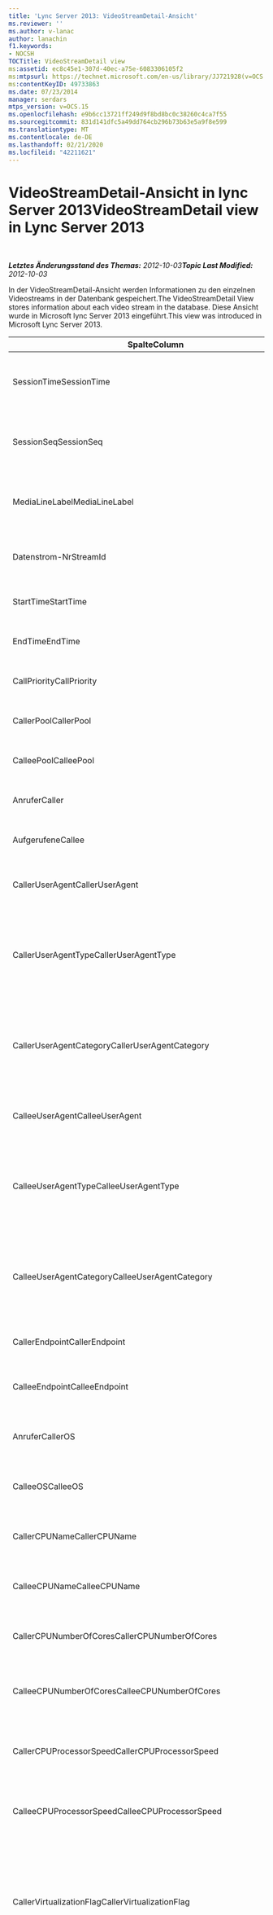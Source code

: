 ```yaml
---
title: 'Lync Server 2013: VideoStreamDetail-Ansicht'
ms.reviewer: ''
ms.author: v-lanac
author: lanachin
f1.keywords:
- NOCSH
TOCTitle: VideoStreamDetail view
ms:assetid: ec8c45e1-307d-40ec-a75e-6083306105f2
ms:mtpsurl: https://technet.microsoft.com/en-us/library/JJ721928(v=OCS.15)
ms:contentKeyID: 49733863
ms.date: 07/23/2014
manager: serdars
mtps_version: v=OCS.15
ms.openlocfilehash: e9b6cc13721ff249d9f8bd8bc0c38260c4ca7f55
ms.sourcegitcommit: 831d141dfc5a49dd764cb296b73b63e5a9f8e599
ms.translationtype: MT
ms.contentlocale: de-DE
ms.lasthandoff: 02/21/2020
ms.locfileid: "42211621"
---
```

<div data-xmlns="http://www.w3.org/1999/xhtml">

<div class="topic" data-xmlns="http://www.w3.org/1999/xhtml" data-msxsl="urn:schemas-microsoft-com:xslt" data-cs="https://msdn.microsoft.com/">

<div data-asp="https://msdn2.microsoft.com/asp">

# <a name="videostreamdetail-view-in-lync-server-2013"></a><span data-ttu-id="06375-102">VideoStreamDetail-Ansicht in lync Server 2013</span><span class="sxs-lookup"><span data-stu-id="06375-102">VideoStreamDetail view in Lync Server 2013</span></span>

</div>

<div id="mainSection">

<div id="mainBody">

<span> </span>

<span data-ttu-id="06375-103">_**Letztes Änderungsstand des Themas:** 2012-10-03_</span><span class="sxs-lookup"><span data-stu-id="06375-103">_**Topic Last Modified:** 2012-10-03_</span></span>

<span data-ttu-id="06375-104">In der VideoStreamDetail-Ansicht werden Informationen zu den einzelnen Videostreams in der Datenbank gespeichert.</span><span class="sxs-lookup"><span data-stu-id="06375-104">The VideoStreamDetail View stores information about each video stream in the database.</span></span> <span data-ttu-id="06375-105">Diese Ansicht wurde in Microsoft lync Server 2013 eingeführt.</span><span class="sxs-lookup"><span data-stu-id="06375-105">This view was introduced in Microsoft Lync Server 2013.</span></span>


<table>
<colgroup>
<col style="width: 33%" />
<col style="width: 33%" />
<col style="width: 33%" />
</colgroup>
<thead>
<tr class="header">
<th><span data-ttu-id="06375-106">Spalte</span><span class="sxs-lookup"><span data-stu-id="06375-106">Column</span></span></th>
<th><span data-ttu-id="06375-107">Datentyp</span><span class="sxs-lookup"><span data-stu-id="06375-107">Data Type</span></span></th>
<th><span data-ttu-id="06375-108">Beschreibung</span><span class="sxs-lookup"><span data-stu-id="06375-108">Description</span></span></th>
</tr>
</thead>
<tbody>
<tr class="odd">
<td><p><span data-ttu-id="06375-109">SessionTime</span><span class="sxs-lookup"><span data-stu-id="06375-109">SessionTime</span></span></p></td>
<td><p><span data-ttu-id="06375-110">Datum/Uhrzeit</span><span class="sxs-lookup"><span data-stu-id="06375-110">datetime</span></span></p></td>
<td><p><span data-ttu-id="06375-111"><a href="lync-server-2013-medialine-table.md">In lync Server 2013 auf die Medientabelle</a>verwiesen.</span><span class="sxs-lookup"><span data-stu-id="06375-111">Referenced from the <a href="lync-server-2013-medialine-table.md">MediaLine table in Lync Server 2013</a>.</span></span></p></td>
</tr>
<tr class="even">
<td><p><span data-ttu-id="06375-112">SessionSeq</span><span class="sxs-lookup"><span data-stu-id="06375-112">SessionSeq</span></span></p></td>
<td><p><span data-ttu-id="06375-113">int</span><span class="sxs-lookup"><span data-stu-id="06375-113">int</span></span></p></td>
<td><p><span data-ttu-id="06375-114"><a href="lync-server-2013-medialine-table.md">In lync Server 2013 auf die Medientabelle</a>verwiesen.</span><span class="sxs-lookup"><span data-stu-id="06375-114">Referenced from the <a href="lync-server-2013-medialine-table.md">MediaLine table in Lync Server 2013</a>.</span></span></p></td>
</tr>
<tr class="odd">
<td><p><span data-ttu-id="06375-115">MediaLineLabel</span><span class="sxs-lookup"><span data-stu-id="06375-115">MediaLineLabel</span></span></p></td>
<td><p><span data-ttu-id="06375-116">tinyint</span><span class="sxs-lookup"><span data-stu-id="06375-116">tinyint</span></span></p></td>
<td><p><span data-ttu-id="06375-117"><a href="lync-server-2013-medialine-table.md">In lync Server 2013 auf die Medientabelle</a>verwiesen.</span><span class="sxs-lookup"><span data-stu-id="06375-117">Referenced from the <a href="lync-server-2013-medialine-table.md">MediaLine table in Lync Server 2013</a>.</span></span></p></td>
</tr>
<tr class="even">
<td><p><span data-ttu-id="06375-118">Datenstrom-Nr</span><span class="sxs-lookup"><span data-stu-id="06375-118">StreamId</span></span></p></td>
<td><p><span data-ttu-id="06375-119">int</span><span class="sxs-lookup"><span data-stu-id="06375-119">int</span></span></p></td>
<td><p><span data-ttu-id="06375-120">Eindeutige ID innerhalb einer Medienzeile.</span><span class="sxs-lookup"><span data-stu-id="06375-120">Unique ID within a media line.</span></span></p></td>
</tr>
<tr class="odd">
<td><p><span data-ttu-id="06375-121">StartTime</span><span class="sxs-lookup"><span data-stu-id="06375-121">StartTime</span></span></p></td>
<td><p><span data-ttu-id="06375-122">Datum/Uhrzeit</span><span class="sxs-lookup"><span data-stu-id="06375-122">datetime</span></span></p></td>
<td><p><span data-ttu-id="06375-123">Startzeitpunkt der Sitzung.</span><span class="sxs-lookup"><span data-stu-id="06375-123">Start time of the session.</span></span></p></td>
</tr>
<tr class="even">
<td><p><span data-ttu-id="06375-124">EndTime</span><span class="sxs-lookup"><span data-stu-id="06375-124">EndTime</span></span></p></td>
<td><p><span data-ttu-id="06375-125">Datum/Uhrzeit</span><span class="sxs-lookup"><span data-stu-id="06375-125">datetime</span></span></p></td>
<td><p><span data-ttu-id="06375-126">Endzeitpunkt der Sitzung.</span><span class="sxs-lookup"><span data-stu-id="06375-126">End time of the session.</span></span></p></td>
</tr>
<tr class="odd">
<td><p><span data-ttu-id="06375-127">CallPriority</span><span class="sxs-lookup"><span data-stu-id="06375-127">CallPriority</span></span></p></td>
<td><p><span data-ttu-id="06375-128">int</span><span class="sxs-lookup"><span data-stu-id="06375-128">int</span></span></p></td>
<td><p><span data-ttu-id="06375-129">Priorität des Anrufs.</span><span class="sxs-lookup"><span data-stu-id="06375-129">Priority of the call.</span></span></p></td>
</tr>
<tr class="even">
<td><p><span data-ttu-id="06375-130">CallerPool</span><span class="sxs-lookup"><span data-stu-id="06375-130">CallerPool</span></span></p></td>
<td><p><span data-ttu-id="06375-131">nvarchar (256)</span><span class="sxs-lookup"><span data-stu-id="06375-131">nvarchar(256)</span></span></p></td>
<td><p><span data-ttu-id="06375-132">FQDN des Anruferpools.</span><span class="sxs-lookup"><span data-stu-id="06375-132">Caller pool FQDN.</span></span></p></td>
</tr>
<tr class="odd">
<td><p><span data-ttu-id="06375-133">CalleePool</span><span class="sxs-lookup"><span data-stu-id="06375-133">CalleePool</span></span></p></td>
<td><p><span data-ttu-id="06375-134">nvarchar (256)</span><span class="sxs-lookup"><span data-stu-id="06375-134">nvarchar(256)</span></span></p></td>
<td><p><span data-ttu-id="06375-135">FQDN des Angerufenenpools.</span><span class="sxs-lookup"><span data-stu-id="06375-135">Callee pool FQDN.</span></span></p></td>
</tr>
<tr class="even">
<td><p><span data-ttu-id="06375-136">Anrufer</span><span class="sxs-lookup"><span data-stu-id="06375-136">Caller</span></span></p></td>
<td><p><span data-ttu-id="06375-137">nvarchar (450)</span><span class="sxs-lookup"><span data-stu-id="06375-137">nvarchar(450)</span></span></p></td>
<td><p><span data-ttu-id="06375-138">URI des Anrufers.</span><span class="sxs-lookup"><span data-stu-id="06375-138">Caller’s URI.</span></span></p></td>
</tr>
<tr class="odd">
<td><p><span data-ttu-id="06375-139">Aufgerufene</span><span class="sxs-lookup"><span data-stu-id="06375-139">Callee</span></span></p></td>
<td><p><span data-ttu-id="06375-140">nvarchar (450)</span><span class="sxs-lookup"><span data-stu-id="06375-140">nvarchar(450)</span></span></p></td>
<td><p><span data-ttu-id="06375-141">URI des Angerufenen.</span><span class="sxs-lookup"><span data-stu-id="06375-141">Callee’s URI.</span></span></p></td>
</tr>
<tr class="even">
<td><p><span data-ttu-id="06375-142">CallerUserAgent</span><span class="sxs-lookup"><span data-stu-id="06375-142">CallerUserAgent</span></span></p></td>
<td><p><span data-ttu-id="06375-143">nvarchar (256)</span><span class="sxs-lookup"><span data-stu-id="06375-143">nvarchar(256)</span></span></p></td>
<td><p><span data-ttu-id="06375-144">Zeichenfolge für den Benutzer-Agent des Anrufers.</span><span class="sxs-lookup"><span data-stu-id="06375-144">Caller’s user agent string.</span></span></p></td>
</tr>
<tr class="odd">
<td><p><span data-ttu-id="06375-145">CallerUserAgentType</span><span class="sxs-lookup"><span data-stu-id="06375-145">CallerUserAgentType</span></span></p></td>
<td><p><span data-ttu-id="06375-146">smallint</span><span class="sxs-lookup"><span data-stu-id="06375-146">smallint</span></span></p></td>
<td><p><span data-ttu-id="06375-147">Typ des Benutzer-Agent des Anrufers.</span><span class="sxs-lookup"><span data-stu-id="06375-147">Type of caller’s user agent.</span></span> <span data-ttu-id="06375-148">Ausführliche Informationen finden Sie <a href="lync-server-2013-useragent-table.md">in der UserAgent-Tabelle in lync Server 2013</a> .</span><span class="sxs-lookup"><span data-stu-id="06375-148">See the <a href="lync-server-2013-useragent-table.md">UserAgent table in Lync Server 2013</a> for details.</span></span></p></td>
</tr>
<tr class="even">
<td><p><span data-ttu-id="06375-149">CallerUserAgentCategory</span><span class="sxs-lookup"><span data-stu-id="06375-149">CallerUserAgentCategory</span></span></p></td>
<td><p><span data-ttu-id="06375-150">nvarchar (64)</span><span class="sxs-lookup"><span data-stu-id="06375-150">nvarchar(64)</span></span></p></td>
<td><p><span data-ttu-id="06375-151">Kategorie des Benutzer-Agent des Anrufers.</span><span class="sxs-lookup"><span data-stu-id="06375-151">Category of caller’s user agent.</span></span> <span data-ttu-id="06375-152">Weitere Informationen finden Sie <a href="lync-server-2013-useragentdef-table-qoe.md">in der UserAgentDef-Tabelle (QoE) in lync Server 2013</a> .</span><span class="sxs-lookup"><span data-stu-id="06375-152">See the <a href="lync-server-2013-useragentdef-table-qoe.md">UserAgentDef table (QoE) in Lync Server 2013</a> for details.</span></span></p></td>
</tr>
<tr class="odd">
<td><p><span data-ttu-id="06375-153">CalleeUserAgent</span><span class="sxs-lookup"><span data-stu-id="06375-153">CalleeUserAgent</span></span></p></td>
<td><p><span data-ttu-id="06375-154">nvarchar (256)</span><span class="sxs-lookup"><span data-stu-id="06375-154">nvarchar(256)</span></span></p></td>
<td><p><span data-ttu-id="06375-155">Zeichenfolge für den Benutzer-Agent des Angerufenen.</span><span class="sxs-lookup"><span data-stu-id="06375-155">Callee’s user agent string.</span></span></p></td>
</tr>
<tr class="even">
<td><p><span data-ttu-id="06375-156">CalleeUserAgentType</span><span class="sxs-lookup"><span data-stu-id="06375-156">CalleeUserAgentType</span></span></p></td>
<td><p><span data-ttu-id="06375-157">smallint</span><span class="sxs-lookup"><span data-stu-id="06375-157">smallint</span></span></p></td>
<td><p><span data-ttu-id="06375-158">Typ des Benutzer-Agent des Angerufenen.</span><span class="sxs-lookup"><span data-stu-id="06375-158">Type of callee’s user agent.</span></span> <span data-ttu-id="06375-159">Weitere Informationen finden Sie <a href="lync-server-2013-useragent-table.md">in der UserAgent-Tabelle in lync Server 2013</a> .</span><span class="sxs-lookup"><span data-stu-id="06375-159">See the <a href="lync-server-2013-useragent-table.md">UserAgent table in Lync Server 2013</a> for information.</span></span></p></td>
</tr>
<tr class="odd">
<td><p><span data-ttu-id="06375-160">CalleeUserAgentCategory</span><span class="sxs-lookup"><span data-stu-id="06375-160">CalleeUserAgentCategory</span></span></p></td>
<td><p><span data-ttu-id="06375-161">nvarchar (64)</span><span class="sxs-lookup"><span data-stu-id="06375-161">nvarchar(64)</span></span></p></td>
<td><p><span data-ttu-id="06375-162">Kategorie des Benutzer-Agent des Angerufenen.</span><span class="sxs-lookup"><span data-stu-id="06375-162">Category of callee’s user agent.</span></span> <span data-ttu-id="06375-163">Weitere Informationen finden Sie <a href="lync-server-2013-useragentdef-table-qoe.md">in der UserAgentDef-Tabelle (QoE) in lync Server 2013</a> .</span><span class="sxs-lookup"><span data-stu-id="06375-163">See the <a href="lync-server-2013-useragentdef-table-qoe.md">UserAgentDef table (QoE) in Lync Server 2013</a> for information.</span></span></p></td>
</tr>
<tr class="even">
<td><p><span data-ttu-id="06375-164">CallerEndpoint</span><span class="sxs-lookup"><span data-stu-id="06375-164">CallerEndpoint</span></span></p></td>
<td><p><span data-ttu-id="06375-165">nvarchar (256)</span><span class="sxs-lookup"><span data-stu-id="06375-165">nvarchar(256)</span></span></p></td>
<td><p><span data-ttu-id="06375-166">Name des Endpunkts des Anrufers.</span><span class="sxs-lookup"><span data-stu-id="06375-166">Caller’s endpoint name.</span></span></p></td>
</tr>
<tr class="odd">
<td><p><span data-ttu-id="06375-167">CalleeEndpoint</span><span class="sxs-lookup"><span data-stu-id="06375-167">CalleeEndpoint</span></span></p></td>
<td><p><span data-ttu-id="06375-168">nvarchar (256)</span><span class="sxs-lookup"><span data-stu-id="06375-168">nvarchar(256)</span></span></p></td>
<td><p><span data-ttu-id="06375-169">Name des Endpunkts des Angerufenen.</span><span class="sxs-lookup"><span data-stu-id="06375-169">Callee’s endpoint name.</span></span></p></td>
</tr>
<tr class="even">
<td><p><span data-ttu-id="06375-170">Anrufer</span><span class="sxs-lookup"><span data-stu-id="06375-170">CallerOS</span></span></p></td>
<td><p><span data-ttu-id="06375-171">nvarchar (128)</span><span class="sxs-lookup"><span data-stu-id="06375-171">nvarchar(128)</span></span></p></td>
<td><p><span data-ttu-id="06375-172">Betriebssystem des Endpunkts des Anrufers.</span><span class="sxs-lookup"><span data-stu-id="06375-172">Operating system (OS) of the caller’s endpoint.</span></span></p></td>
</tr>
<tr class="odd">
<td><p><span data-ttu-id="06375-173">CalleeOS</span><span class="sxs-lookup"><span data-stu-id="06375-173">CalleeOS</span></span></p></td>
<td><p><span data-ttu-id="06375-174">nvarchar (128)</span><span class="sxs-lookup"><span data-stu-id="06375-174">nvarchar(128)</span></span></p></td>
<td><p><span data-ttu-id="06375-175">Betriebssystem des Endpunkts des Angerufenen.</span><span class="sxs-lookup"><span data-stu-id="06375-175">Operating system (OS) of the callee’s endpoint.</span></span></p></td>
</tr>
<tr class="even">
<td><p><span data-ttu-id="06375-176">CallerCPUName</span><span class="sxs-lookup"><span data-stu-id="06375-176">CallerCPUName</span></span></p></td>
<td><p><span data-ttu-id="06375-177">nvarchar (128)</span><span class="sxs-lookup"><span data-stu-id="06375-177">nvarchar(128)</span></span></p></td>
<td><p><span data-ttu-id="06375-178">Name der CPU des Endpunkts des Anrufers.</span><span class="sxs-lookup"><span data-stu-id="06375-178">CPU name of the caller’s endpoint.</span></span></p></td>
</tr>
<tr class="odd">
<td><p><span data-ttu-id="06375-179">CalleeCPUName</span><span class="sxs-lookup"><span data-stu-id="06375-179">CalleeCPUName</span></span></p></td>
<td><p><span data-ttu-id="06375-180">nvarchar (128)</span><span class="sxs-lookup"><span data-stu-id="06375-180">nvarchar(128)</span></span></p></td>
<td><p><span data-ttu-id="06375-181">Name der CPU des Endpunkts des Angerufenen.</span><span class="sxs-lookup"><span data-stu-id="06375-181">CPU name of the callee’s endpoint.</span></span></p></td>
</tr>
<tr class="even">
<td><p><span data-ttu-id="06375-182">CallerCPUNumberOfCores</span><span class="sxs-lookup"><span data-stu-id="06375-182">CallerCPUNumberOfCores</span></span></p></td>
<td><p><span data-ttu-id="06375-183">smallint</span><span class="sxs-lookup"><span data-stu-id="06375-183">smallint</span></span></p></td>
<td><p><span data-ttu-id="06375-184">Anzahl der CPU-Kerne des Endpunkts des Anrufers.</span><span class="sxs-lookup"><span data-stu-id="06375-184">Number of CPU cores of the caller’s endpoint.</span></span></p></td>
</tr>
<tr class="odd">
<td><p><span data-ttu-id="06375-185">CalleeCPUNumberOfCores</span><span class="sxs-lookup"><span data-stu-id="06375-185">CalleeCPUNumberOfCores</span></span></p></td>
<td><p><span data-ttu-id="06375-186">smallint</span><span class="sxs-lookup"><span data-stu-id="06375-186">smallint</span></span></p></td>
<td><p><span data-ttu-id="06375-187">Anzahl der CPU-Kerne des Endpunkts des Angerufenen.</span><span class="sxs-lookup"><span data-stu-id="06375-187">Number of CPU cores of the callee’s endpoint.</span></span></p></td>
</tr>
<tr class="even">
<td><p><span data-ttu-id="06375-188">CallerCPUProcessorSpeed</span><span class="sxs-lookup"><span data-stu-id="06375-188">CallerCPUProcessorSpeed</span></span></p></td>
<td><p><span data-ttu-id="06375-189">int</span><span class="sxs-lookup"><span data-stu-id="06375-189">int</span></span></p></td>
<td><p><span data-ttu-id="06375-190">Prozessorgeschwindigkeit der CPU des Endpunkts des Anrufers.</span><span class="sxs-lookup"><span data-stu-id="06375-190">CPU processor speed of the caller’s endpoint.</span></span></p></td>
</tr>
<tr class="odd">
<td><p><span data-ttu-id="06375-191">CalleeCPUProcessorSpeed</span><span class="sxs-lookup"><span data-stu-id="06375-191">CalleeCPUProcessorSpeed</span></span></p></td>
<td><p><span data-ttu-id="06375-192">int</span><span class="sxs-lookup"><span data-stu-id="06375-192">int</span></span></p></td>
<td><p><span data-ttu-id="06375-193">Prozessorgeschwindigkeit der CPU des Endpunkts des Angerufenen.</span><span class="sxs-lookup"><span data-stu-id="06375-193">CPU processor speed of the callee’s endpoint.</span></span></p></td>
</tr>
<tr class="even">
<td><p><span data-ttu-id="06375-194">CallerVirtualizationFlag</span><span class="sxs-lookup"><span data-stu-id="06375-194">CallerVirtualizationFlag</span></span></p></td>
<td><p><span data-ttu-id="06375-195">tinyint</span><span class="sxs-lookup"><span data-stu-id="06375-195">tinyint</span></span></p></td>
<td><p><span data-ttu-id="06375-196">Gibt an, ob das System des Anrufers in einer virtualisierten Umgebung ausgeführt wird.</span><span class="sxs-lookup"><span data-stu-id="06375-196">Indicates whether the caller’s system is running in a virtualized environment.</span></span> <span data-ttu-id="06375-197">Weitere Informationen finden Sie <a href="lync-server-2013-endpoint-table.md">in der Endpoint-Tabelle in lync Server 2013</a> .</span><span class="sxs-lookup"><span data-stu-id="06375-197">See the <a href="lync-server-2013-endpoint-table.md">Endpoint table in Lync Server 2013</a> for more information.</span></span></p></td>
</tr>
<tr class="odd">
<td><p><span data-ttu-id="06375-198">CalleeVirtualizationFlag</span><span class="sxs-lookup"><span data-stu-id="06375-198">CalleeVirtualizationFlag</span></span></p></td>
<td><p><span data-ttu-id="06375-199">tinyint</span><span class="sxs-lookup"><span data-stu-id="06375-199">tinyint</span></span></p></td>
<td><p><span data-ttu-id="06375-200">Gibt an, ob das System des Angerufenen in einer virtualisierten Umgebung ausgeführt wird.</span><span class="sxs-lookup"><span data-stu-id="06375-200">Indicates whether the callee’s system is running in a virtualized environment.</span></span> <span data-ttu-id="06375-201">Weitere Informationen finden Sie <a href="lync-server-2013-endpoint-table.md">in der Endpoint-Tabelle in lync Server 2013</a> .</span><span class="sxs-lookup"><span data-stu-id="06375-201">See the <a href="lync-server-2013-endpoint-table.md">Endpoint table in Lync Server 2013</a> for more information.</span></span></p></td>
</tr>
<tr class="even">
<td><p><span data-ttu-id="06375-202">ConnectivityIce</span><span class="sxs-lookup"><span data-stu-id="06375-202">ConnectivityIce</span></span></p></td>
<td><p><span data-ttu-id="06375-203">tinyint</span><span class="sxs-lookup"><span data-stu-id="06375-203">tinyint</span></span></p></td>
<td><p><span data-ttu-id="06375-204">Informationen zum Medienpfad, z. B. direkt oder Relay.</span><span class="sxs-lookup"><span data-stu-id="06375-204">Information about media path, such as direct or relayed.</span></span> <span data-ttu-id="06375-205">Weitere Informationen finden Sie <a href="lync-server-2013-medialine-table.md">in der Medientabelle in lync Server 2013</a> .</span><span class="sxs-lookup"><span data-stu-id="06375-205">See the <a href="lync-server-2013-medialine-table.md">MediaLine table in Lync Server 2013</a> for more information.</span></span></p></td>
</tr>
<tr class="odd">
<td><p><span data-ttu-id="06375-206">CallerIceWarningFlags</span><span class="sxs-lookup"><span data-stu-id="06375-206">CallerIceWarningFlags</span></span></p></td>
<td><p><span data-ttu-id="06375-207">int</span><span class="sxs-lookup"><span data-stu-id="06375-207">int</span></span></p></td>
<td><p><span data-ttu-id="06375-p109">Informationen zur interaktiven Verbindungsherstellung (Interactive Connectivity Establishment, ICE) für den Anrufer, in Bitflags beschrieben. Ausführliche Informationen finden Sie im Artikel "[MS-QoE]: Spezifikation für das Quality of Experience Monitoring Server-Protokoll".</span><span class="sxs-lookup"><span data-stu-id="06375-p109">Information about Interactive Connectivity Establishment (ICE) process described in bits flags for the caller. For details, refer to the Quality of Experience Monitoring Server Protocol Specification.</span></span></p></td>
</tr>
<tr class="even">
<td><p><span data-ttu-id="06375-210">CalleeIceWarningFlags</span><span class="sxs-lookup"><span data-stu-id="06375-210">CalleeIceWarningFlags</span></span></p></td>
<td><p><span data-ttu-id="06375-211">int</span><span class="sxs-lookup"><span data-stu-id="06375-211">int</span></span></p></td>
<td><p><span data-ttu-id="06375-p110">Informationen zur interaktiven Verbindungsherstellung (Interactive Connectivity Establishment, ICE) für den Angerufenen, in Bitflags beschrieben. Ausführliche Informationen finden Sie im Artikel "[MS-QoE]: Spezifikation für das Quality of Experience Monitoring Server-Protokoll".</span><span class="sxs-lookup"><span data-stu-id="06375-p110">Information about Interactive Connectivity Establishment (ICE) process described in bits flags for the callee. For details, refer to the Quality of Experience Monitoring Server Protocol Specification.</span></span></p></td>
</tr>
<tr class="odd">
<td><p><span data-ttu-id="06375-214">Transport</span><span class="sxs-lookup"><span data-stu-id="06375-214">Transport</span></span></p></td>
<td><p><span data-ttu-id="06375-215">int</span><span class="sxs-lookup"><span data-stu-id="06375-215">int</span></span></p></td>
<td><p><span data-ttu-id="06375-216">Transporttyp: 0 ist UDP, 1 ist TCP.</span><span class="sxs-lookup"><span data-stu-id="06375-216">Transport type: 0 is UDP, 1 is TCP.</span></span></p></td>
</tr>
<tr class="even">
<td><p><span data-ttu-id="06375-217">CallerIPAddr</span><span class="sxs-lookup"><span data-stu-id="06375-217">CallerIPAddr</span></span></p></td>
<td><p><span data-ttu-id="06375-218">var (50)</span><span class="sxs-lookup"><span data-stu-id="06375-218">var(50)</span></span></p></td>
<td><p><span data-ttu-id="06375-219">IP-Adresse des Anrufers.</span><span class="sxs-lookup"><span data-stu-id="06375-219">IP address of the caller.</span></span> <span data-ttu-id="06375-220">Dies kann eine IPv4- oder eine IPv6-Adresse sein.</span><span class="sxs-lookup"><span data-stu-id="06375-220">This may be either an IPv4 or an IPv6 address.</span></span></p></td>
</tr>
<tr class="odd">
<td><p><span data-ttu-id="06375-221">CallerPort</span><span class="sxs-lookup"><span data-stu-id="06375-221">CallerPort</span></span></p></td>
<td><p><span data-ttu-id="06375-222">int</span><span class="sxs-lookup"><span data-stu-id="06375-222">int</span></span></p></td>
<td><p><span data-ttu-id="06375-223">Vom Anrufer verwendeter Port.</span><span class="sxs-lookup"><span data-stu-id="06375-223">Port used by the caller.</span></span></p></td>
</tr>
<tr class="even">
<td><p><span data-ttu-id="06375-224">CallerInside</span><span class="sxs-lookup"><span data-stu-id="06375-224">CallerInside</span></span></p></td>
<td><p><span data-ttu-id="06375-225">Bit</span><span class="sxs-lookup"><span data-stu-id="06375-225">bit</span></span></p></td>
<td><p><span data-ttu-id="06375-p112">Gibt an, ob der Anrufer sich innerhalb des Organisationsnetzwerks befindet. 1 bedeutet, der Anrufer befindet sich im Unternehmensnetzwerk, 0 bedeutet, der Anrufer befindet sich außerhalb davon.</span><span class="sxs-lookup"><span data-stu-id="06375-p112">Indicates whether the caller is inside the organization network. 1 means caller is inside the enterprise network, 0 means the caller is outside the network.</span></span></p></td>
</tr>
<tr class="odd">
<td><p><span data-ttu-id="06375-228">CalleeIPAddr</span><span class="sxs-lookup"><span data-stu-id="06375-228">CalleeIPAddr</span></span></p></td>
<td><p><span data-ttu-id="06375-229">var (50)</span><span class="sxs-lookup"><span data-stu-id="06375-229">var(50)</span></span></p></td>
<td><p><span data-ttu-id="06375-230">IP-Adresse des Angerufenen.</span><span class="sxs-lookup"><span data-stu-id="06375-230">IP address of the callee.</span></span> <span data-ttu-id="06375-231">Dies kann eine IPv4- oder eine IPv6-Adresse sein.</span><span class="sxs-lookup"><span data-stu-id="06375-231">This may be either an IPv4 or an IPv6 address.</span></span></p></td>
</tr>
<tr class="even">
<td><p><span data-ttu-id="06375-232">CalleePort</span><span class="sxs-lookup"><span data-stu-id="06375-232">CalleePort</span></span></p></td>
<td><p><span data-ttu-id="06375-233">int</span><span class="sxs-lookup"><span data-stu-id="06375-233">int</span></span></p></td>
<td><p><span data-ttu-id="06375-234">Vom Angerufenen verwendeter Port.</span><span class="sxs-lookup"><span data-stu-id="06375-234">Port used by the callee.</span></span></p></td>
</tr>
<tr class="odd">
<td><p><span data-ttu-id="06375-235">CalleeInside</span><span class="sxs-lookup"><span data-stu-id="06375-235">CalleeInside</span></span></p></td>
<td><p><span data-ttu-id="06375-236">Bit</span><span class="sxs-lookup"><span data-stu-id="06375-236">bit</span></span></p></td>
<td><p><span data-ttu-id="06375-237">Gibt an, ob der Angerufene sich innerhalb des Organisationsnetzwerks befindet. 1 bedeutet, der Angerufene befindet sich im Unternehmensnetzwerk, 0 bedeutet, der Angerufene befindet sich außerhalb davon.</span><span class="sxs-lookup"><span data-stu-id="06375-237">Indicates whether the caller is inside the organization network.1 means callee is inside the enterprise network, 0 means the callee is outside the network.</span></span></p></td>
</tr>
<tr class="even">
<td><p><span data-ttu-id="06375-238">CallerUserSite</span><span class="sxs-lookup"><span data-stu-id="06375-238">CallerUserSite</span></span></p></td>
<td><p><span data-ttu-id="06375-239">nvarchar (128)</span><span class="sxs-lookup"><span data-stu-id="06375-239">nvarchar(128)</span></span></p></td>
<td><p><span data-ttu-id="06375-240">Name der Website des Anrufers.</span><span class="sxs-lookup"><span data-stu-id="06375-240">Name of the caller’s site.</span></span></p></td>
</tr>
<tr class="odd">
<td><p><span data-ttu-id="06375-241">CallerRegion</span><span class="sxs-lookup"><span data-stu-id="06375-241">CallerRegion</span></span></p></td>
<td><p><span data-ttu-id="06375-242">nvarchar (128)</span><span class="sxs-lookup"><span data-stu-id="06375-242">nvarchar(128)</span></span></p></td>
<td><p><span data-ttu-id="06375-243">Name des Landes/der Region der Website des Anrufers.</span><span class="sxs-lookup"><span data-stu-id="06375-243">Name of the country/region of the caller’s site.</span></span></p></td>
</tr>
<tr class="even">
<td><p><span data-ttu-id="06375-244">CalleeUserSite</span><span class="sxs-lookup"><span data-stu-id="06375-244">CalleeUserSite</span></span></p></td>
<td><p><span data-ttu-id="06375-245">nvarchar (128)</span><span class="sxs-lookup"><span data-stu-id="06375-245">nvarchar(128)</span></span></p></td>
<td><p><span data-ttu-id="06375-246">Name der Website des Angerufenen.</span><span class="sxs-lookup"><span data-stu-id="06375-246">Name of the callee’s site.</span></span></p></td>
</tr>
<tr class="odd">
<td><p><span data-ttu-id="06375-247">CalleeRegion</span><span class="sxs-lookup"><span data-stu-id="06375-247">CalleeRegion</span></span></p></td>
<td><p><span data-ttu-id="06375-248">nvarchar (128)</span><span class="sxs-lookup"><span data-stu-id="06375-248">nvarchar(128)</span></span></p></td>
<td><p><span data-ttu-id="06375-249">Name des Landes/der Region der Website des Angerufenen.</span><span class="sxs-lookup"><span data-stu-id="06375-249">Name of the country/region of the callee’s site.</span></span></p></td>
</tr>
<tr class="even">
<td><p><span data-ttu-id="06375-250">CallerRelayIPAddr</span><span class="sxs-lookup"><span data-stu-id="06375-250">CallerRelayIPAddr</span></span></p></td>
<td><p><span data-ttu-id="06375-251">var (50)</span><span class="sxs-lookup"><span data-stu-id="06375-251">var(50)</span></span></p></td>
<td><p><span data-ttu-id="06375-252">IP-Adresse des vom Anrufer verwendeten A/V-Edgedienstes.</span><span class="sxs-lookup"><span data-stu-id="06375-252">IP Address of the A/V Edge service used by the caller.</span></span> <span data-ttu-id="06375-253">Weitere Informationen finden Sie <a href="lync-server-2013-ipaddress-table.md">in der IPAddress-Tabelle in lync Server 2013</a> .</span><span class="sxs-lookup"><span data-stu-id="06375-253">See the <a href="lync-server-2013-ipaddress-table.md">IPAddress table in Lync Server 2013</a> for more information.</span></span></p></td>
</tr>
<tr class="odd">
<td><p><span data-ttu-id="06375-254">CallerRelayPort</span><span class="sxs-lookup"><span data-stu-id="06375-254">CallerRelayPort</span></span></p></td>
<td><p><span data-ttu-id="06375-255">int</span><span class="sxs-lookup"><span data-stu-id="06375-255">int</span></span></p></td>
<td><p><span data-ttu-id="06375-256">Port auf dem vom Anrufer verwendeten A/V-Edgedienst.</span><span class="sxs-lookup"><span data-stu-id="06375-256">Port on the A/V Edge service used by the caller.</span></span></p></td>
</tr>
<tr class="even">
<td><p><span data-ttu-id="06375-257">CalleeRelayIPAddr</span><span class="sxs-lookup"><span data-stu-id="06375-257">CalleeRelayIPAddr</span></span></p></td>
<td><p><span data-ttu-id="06375-258">var (50)</span><span class="sxs-lookup"><span data-stu-id="06375-258">var(50)</span></span></p></td>
<td><p><span data-ttu-id="06375-259">IP-Adressschlüssel des vom Anrufer verwendeten A/V-Edgedienstes.</span><span class="sxs-lookup"><span data-stu-id="06375-259">IP Address key of the A/V Edge service used by the callee.</span></span> <span data-ttu-id="06375-260">Weitere Informationen finden Sie <a href="lync-server-2013-ipaddress-table.md">in der IPAddress-Tabelle in lync Server 2013</a> .</span><span class="sxs-lookup"><span data-stu-id="06375-260">See the <a href="lync-server-2013-ipaddress-table.md">IPAddress table in Lync Server 2013</a> for more information.</span></span></p></td>
</tr>
<tr class="odd">
<td><p><span data-ttu-id="06375-261">CalleeRelayPort</span><span class="sxs-lookup"><span data-stu-id="06375-261">CalleeRelayPort</span></span></p></td>
<td><p><span data-ttu-id="06375-262">int</span><span class="sxs-lookup"><span data-stu-id="06375-262">int</span></span></p></td>
<td><p><span data-ttu-id="06375-263">Port auf dem vom Angerufenen verwendeten A/V-Edgedienst.</span><span class="sxs-lookup"><span data-stu-id="06375-263">Port on the A/V Edge service used by the callee.</span></span></p></td>
</tr>
<tr class="even">
<td><p><span data-ttu-id="06375-264">CallerCaptureDev</span><span class="sxs-lookup"><span data-stu-id="06375-264">CallerCaptureDev</span></span></p></td>
<td><p><span data-ttu-id="06375-265">varchar (256)</span><span class="sxs-lookup"><span data-stu-id="06375-265">varchar(256)</span></span></p></td>
<td><p><span data-ttu-id="06375-266">Name des Aufnahmegeräts des Anrufers.</span><span class="sxs-lookup"><span data-stu-id="06375-266">Caller’s capture device name.</span></span></p></td>
</tr>
<tr class="odd">
<td><p><span data-ttu-id="06375-267">CallerRenderDev</span><span class="sxs-lookup"><span data-stu-id="06375-267">CallerRenderDev</span></span></p></td>
<td><p><span data-ttu-id="06375-268">varchar (256)</span><span class="sxs-lookup"><span data-stu-id="06375-268">varchar(256)</span></span></p></td>
<td><p><span data-ttu-id="06375-269">Name des Darstellungsgeräts des Anrufers.</span><span class="sxs-lookup"><span data-stu-id="06375-269">Caller’s render device name.</span></span></p></td>
</tr>
<tr class="even">
<td><p><span data-ttu-id="06375-270">CallerCaptureDevDriver</span><span class="sxs-lookup"><span data-stu-id="06375-270">CallerCaptureDevDriver</span></span></p></td>
<td><p><span data-ttu-id="06375-271">varchar (256)</span><span class="sxs-lookup"><span data-stu-id="06375-271">varchar(256)</span></span></p></td>
<td><p><span data-ttu-id="06375-272">Name des Gerätetreibers des Aufnahmegeräts des Anrufers.</span><span class="sxs-lookup"><span data-stu-id="06375-272">Caller’s capture device driver name.</span></span></p></td>
</tr>
<tr class="odd">
<td><p><span data-ttu-id="06375-273">CallerRenderDevDriver</span><span class="sxs-lookup"><span data-stu-id="06375-273">CallerRenderDevDriver</span></span></p></td>
<td><p><span data-ttu-id="06375-274">varchar (256)</span><span class="sxs-lookup"><span data-stu-id="06375-274">varchar(256)</span></span></p></td>
<td><p><span data-ttu-id="06375-275">Name des Gerätetreibers des Darstellungsgeräts des Anrufers.</span><span class="sxs-lookup"><span data-stu-id="06375-275">Caller’s render device driver name.</span></span></p></td>
</tr>
<tr class="even">
<td><p><span data-ttu-id="06375-276">CalleeCaptureDev</span><span class="sxs-lookup"><span data-stu-id="06375-276">CalleeCaptureDev</span></span></p></td>
<td><p><span data-ttu-id="06375-277">varchar (256)</span><span class="sxs-lookup"><span data-stu-id="06375-277">varchar(256)</span></span></p></td>
<td><p><span data-ttu-id="06375-278">Name des Aufnahmegeräts des Angerufenen.</span><span class="sxs-lookup"><span data-stu-id="06375-278">Callee’s capture device name.</span></span></p></td>
</tr>
<tr class="odd">
<td><p><span data-ttu-id="06375-279">CalleeRenderDev</span><span class="sxs-lookup"><span data-stu-id="06375-279">CalleeRenderDev</span></span></p></td>
<td><p><span data-ttu-id="06375-280">varchar (256)</span><span class="sxs-lookup"><span data-stu-id="06375-280">varchar(256)</span></span></p></td>
<td><p><span data-ttu-id="06375-281">Name des Darstellungsgeräts des Angerufenen.</span><span class="sxs-lookup"><span data-stu-id="06375-281">Callee’s render device name.</span></span></p></td>
</tr>
<tr class="even">
<td><p><span data-ttu-id="06375-282">CalleCaptureDevDriver</span><span class="sxs-lookup"><span data-stu-id="06375-282">CalleCaptureDevDriver</span></span></p></td>
<td><p><span data-ttu-id="06375-283">varchar (256)</span><span class="sxs-lookup"><span data-stu-id="06375-283">varchar(256)</span></span></p></td>
<td><p><span data-ttu-id="06375-284">Name des Gerätetreibers des Aufnahmegeräts des Angerufenen.</span><span class="sxs-lookup"><span data-stu-id="06375-284">Callee’s capture device driver name.</span></span></p></td>
</tr>
<tr class="odd">
<td><p><span data-ttu-id="06375-285">CalleeRenderDevDriver</span><span class="sxs-lookup"><span data-stu-id="06375-285">CalleeRenderDevDriver</span></span></p></td>
<td><p><span data-ttu-id="06375-286">varchar (256)</span><span class="sxs-lookup"><span data-stu-id="06375-286">varchar(256)</span></span></p></td>
<td><p><span data-ttu-id="06375-287">Name des Gerätetreibers des Darstellungsgeräts des Angerufenen.</span><span class="sxs-lookup"><span data-stu-id="06375-287">Callee’s render device driver name.</span></span></p></td>
</tr>
<tr class="even">
<td><p><span data-ttu-id="06375-288">CallerNetworkConnectionType</span><span class="sxs-lookup"><span data-stu-id="06375-288">CallerNetworkConnectionType</span></span></p></td>
<td><p><span data-ttu-id="06375-289">tinyint</span><span class="sxs-lookup"><span data-stu-id="06375-289">tinyint</span></span></p></td>
<td><p><span data-ttu-id="06375-290">Typ der Netzwerkverbindung des Anrufers: 0 ist verkabelt, 1 ist kabellos.</span><span class="sxs-lookup"><span data-stu-id="06375-290">Caller’s network connection type: 0 is wired, 1 is wireless.</span></span></p></td>
</tr>
<tr class="odd">
<td><p><span data-ttu-id="06375-291">CallerVPN</span><span class="sxs-lookup"><span data-stu-id="06375-291">CallerVPN</span></span></p></td>
<td><p><span data-ttu-id="06375-292">Bit</span><span class="sxs-lookup"><span data-stu-id="06375-292">bit</span></span></p></td>
<td><p><span data-ttu-id="06375-p116">Gibt an, ob der Anrufer über ein virtuelles privates Netzwerk (VPN) verbunden ist. 1 ist VPN, 0 ist Nicht-VPN.</span><span class="sxs-lookup"><span data-stu-id="06375-p116">Indicates whether or not the caller connected over a virtual private network. 1 is virtual private network (VPN), 0 is non-VPN.</span></span></p></td>
</tr>
<tr class="even">
<td><p><span data-ttu-id="06375-295">CallerLinkSpeed</span><span class="sxs-lookup"><span data-stu-id="06375-295">CallerLinkSpeed</span></span></p></td>
<td><p><span data-ttu-id="06375-296">Decimal (18,)</span><span class="sxs-lookup"><span data-stu-id="06375-296">decimal(18,)</span></span></p></td>
<td><p><span data-ttu-id="06375-297">Netzwerkübertragungsrate für den Endpunkt des Anrufers in Bit/s.</span><span class="sxs-lookup"><span data-stu-id="06375-297">Network link speed for the caller's endpoint in bps.</span></span></p></td>
</tr>
<tr class="odd">
<td><p><span data-ttu-id="06375-298">CalleeNetworkConnectionType</span><span class="sxs-lookup"><span data-stu-id="06375-298">CalleeNetworkConnectionType</span></span></p></td>
<td><p><span data-ttu-id="06375-299">tinyint</span><span class="sxs-lookup"><span data-stu-id="06375-299">tinyint</span></span></p></td>
<td><p><span data-ttu-id="06375-300">Typ der Netzwerkverbindung des Angerufenen: 0 ist verkabelt, 1 ist kabellos.</span><span class="sxs-lookup"><span data-stu-id="06375-300">Callee’s network connection type: 0 is wired, 1 is wireless.</span></span></p></td>
</tr>
<tr class="even">
<td><p><span data-ttu-id="06375-301">CalleeVPN</span><span class="sxs-lookup"><span data-stu-id="06375-301">CalleeVPN</span></span></p></td>
<td><p><span data-ttu-id="06375-302">Bit</span><span class="sxs-lookup"><span data-stu-id="06375-302">bit</span></span></p></td>
<td><p><span data-ttu-id="06375-p117">Gibt an, ob der Angerufene über ein virtuelles privates Netzwerk (VPN) verbunden ist. 1 ist VPN, 0 ist Nicht-VPN.</span><span class="sxs-lookup"><span data-stu-id="06375-p117">Indicates whether or not the callee connected over a virtual private network. 1 is virtual private network (VPN), 0 is non-VPN.</span></span></p></td>
</tr>
<tr class="odd">
<td><p><span data-ttu-id="06375-305">CalleeLinkSpeed</span><span class="sxs-lookup"><span data-stu-id="06375-305">CalleeLinkSpeed</span></span></p></td>
<td><p><span data-ttu-id="06375-306">Decimal (18, 0)</span><span class="sxs-lookup"><span data-stu-id="06375-306">decimal(18,0)</span></span></p></td>
<td><p><span data-ttu-id="06375-307">Netzwerkübertragungsrate für den Endpunkt des Angerufenen in Bit/s.</span><span class="sxs-lookup"><span data-stu-id="06375-307">Network link speed for the callee’s endpoint (in bps).</span></span></p></td>
</tr>
<tr class="even">
<td><p><span data-ttu-id="06375-308">ConversationalMOS</span><span class="sxs-lookup"><span data-stu-id="06375-308">ConversationalMOS</span></span></p></td>
<td><p><span data-ttu-id="06375-309">Decimal (3, 2)</span><span class="sxs-lookup"><span data-stu-id="06375-309">decimal(3,2)</span></span></p></td>
<td><p><span data-ttu-id="06375-310">Schmalband-Gesprächs-MOS der Audiositzungen (basierend auf beiden Audiostreams).</span><span class="sxs-lookup"><span data-stu-id="06375-310">Narrowband Conversational MOS of the audio sessions (based on both audio streams).</span></span></p></td>
</tr>
<tr class="odd">
<td><p><span data-ttu-id="06375-311">AppliedBandwidthLimit</span><span class="sxs-lookup"><span data-stu-id="06375-311">AppliedBandwidthLimit</span></span></p></td>
<td><p><span data-ttu-id="06375-312">int</span><span class="sxs-lookup"><span data-stu-id="06375-312">int</span></span></p></td>
<td><p><span data-ttu-id="06375-p118">Tatsächliche Bandbreite, die unter verschiedenen Richtlinieneinstellungen (TURN, API, SDP, Richtlinienserver usw.) auf den jeweiligen Stream auf der Seite des Absenders angewendet wird. Dies ist nicht zu verwechseln mit der effektiven Bandbreite, da diese u. U. basierend auf der Bandbreitenschätzung niedriger ist. Dabei handelt es sich um die maximale Bandbreite, die für den Absenderstream möglich ist, abgesehen von den Beschränkungen durch die Bandbreitenschätzung.</span><span class="sxs-lookup"><span data-stu-id="06375-p118">Actual bandwidth applied to the given send side stream given various policy settings (TURN, API, SDP, Policy Server, and so on). This is not to be confused with the effective bandwidth because there can be a lower effective bandwidth based on the bandwidth estimate. This is basically the maximum bandwidth the send stream can take barring limits imposed by the bandwidth estimate.</span></span></p></td>
</tr>
<tr class="even">
<td><p><span data-ttu-id="06375-316">JitterInterArrival</span><span class="sxs-lookup"><span data-stu-id="06375-316">JitterInterArrival</span></span></p></td>
<td><p><span data-ttu-id="06375-317">int</span><span class="sxs-lookup"><span data-stu-id="06375-317">int</span></span></p></td>
<td><p><span data-ttu-id="06375-318">Durchschnittlicher Netzwerkjitter aus RTCP-Statistik (Real Time Control Protocol).</span><span class="sxs-lookup"><span data-stu-id="06375-318">Average network jitter from Real Time Control Protocol (RTCP) statistics.</span></span></p></td>
</tr>
<tr class="odd">
<td><p><span data-ttu-id="06375-319">JitterInterArrivalMax</span><span class="sxs-lookup"><span data-stu-id="06375-319">JitterInterArrivalMax</span></span></p></td>
<td><p><span data-ttu-id="06375-320">int</span><span class="sxs-lookup"><span data-stu-id="06375-320">int</span></span></p></td>
<td><p><span data-ttu-id="06375-321">Maximaler Netzwerkjitter während des Anrufs.</span><span class="sxs-lookup"><span data-stu-id="06375-321">Maximum network jitter during the call.</span></span></p></td>
</tr>
<tr class="even">
<td><p><span data-ttu-id="06375-322">Roundtrip</span><span class="sxs-lookup"><span data-stu-id="06375-322">RoundTrip</span></span></p></td>
<td><p><span data-ttu-id="06375-323">int</span><span class="sxs-lookup"><span data-stu-id="06375-323">int</span></span></p></td>
<td><p><span data-ttu-id="06375-324">Roundtripzeit aus RTCP-Statistik.</span><span class="sxs-lookup"><span data-stu-id="06375-324">Round trip time from RTCP statistics.</span></span></p></td>
</tr>
<tr class="odd">
<td><p><span data-ttu-id="06375-325">RoundTripMax</span><span class="sxs-lookup"><span data-stu-id="06375-325">RoundTripMax</span></span></p></td>
<td><p><span data-ttu-id="06375-326">int</span><span class="sxs-lookup"><span data-stu-id="06375-326">int</span></span></p></td>
<td><p><span data-ttu-id="06375-327">Maximale Roundtripzeit für den Audiostream.</span><span class="sxs-lookup"><span data-stu-id="06375-327">Maximum round trip time for the audio stream.</span></span></p></td>
</tr>
<tr class="even">
<td><p><span data-ttu-id="06375-328">PacketLossRate</span><span class="sxs-lookup"><span data-stu-id="06375-328">PacketLossRate</span></span></p></td>
<td><p><span data-ttu-id="06375-329">Decimal (5, 4)</span><span class="sxs-lookup"><span data-stu-id="06375-329">decimal(5,4)</span></span></p></td>
<td><p><span data-ttu-id="06375-330">Durchschnittliche Paketverlustrate während des Anrufs.</span><span class="sxs-lookup"><span data-stu-id="06375-330">Average packet loss rate during the call.</span></span></p></td>
</tr>
<tr class="odd">
<td><p><span data-ttu-id="06375-331">PacketLossRateMax</span><span class="sxs-lookup"><span data-stu-id="06375-331">PacketLossRateMax</span></span></p></td>
<td><p><span data-ttu-id="06375-332">Decimal (5, 4)</span><span class="sxs-lookup"><span data-stu-id="06375-332">decimal(5,4)</span></span></p></td>
<td><p><span data-ttu-id="06375-333">Maximale Paketverlustrate während des Anrufs.</span><span class="sxs-lookup"><span data-stu-id="06375-333">Maximum packet loss observed during the call.</span></span></p></td>
</tr>
<tr class="even">
<td><p><span data-ttu-id="06375-334">PacketUtilization</span><span class="sxs-lookup"><span data-stu-id="06375-334">PacketUtilization</span></span></p></td>
<td><p><span data-ttu-id="06375-335">int</span><span class="sxs-lookup"><span data-stu-id="06375-335">int</span></span></p></td>
<td><p><span data-ttu-id="06375-336">Paketwert für den Videostream (Real Time Transport Protocol, RTP).</span><span class="sxs-lookup"><span data-stu-id="06375-336">Packet count for the video stream (Real Time Transport Protocol, RTP).</span></span></p></td>
</tr>
<tr class="odd">
<td><p><span data-ttu-id="06375-337">Bandbreite</span><span class="sxs-lookup"><span data-stu-id="06375-337">BandwidthEst</span></span></p></td>
<td><p><span data-ttu-id="06375-338">int</span><span class="sxs-lookup"><span data-stu-id="06375-338">int</span></span></p></td>
<td><p><span data-ttu-id="06375-339">Bandbreitenschätzungen für den Audiostream.</span><span class="sxs-lookup"><span data-stu-id="06375-339">Bandwidth estimates for the audio stream.</span></span></p></td>
</tr>
<tr class="even">
<td><p><span data-ttu-id="06375-340">PayloadDescription</span><span class="sxs-lookup"><span data-stu-id="06375-340">PayloadDescription</span></span></p></td>
<td><p><span data-ttu-id="06375-341">int</span><span class="sxs-lookup"><span data-stu-id="06375-341">int</span></span></p></td>
<td><p><span data-ttu-id="06375-342">Für den Anruf verwendeter Audiocodec, der <a href="lync-server-2013-payloaddescription-table.md">in lync Server 2013 in der PayloadDescription-Tabelle</a>referenziert wird.</span><span class="sxs-lookup"><span data-stu-id="06375-342">Audio codec used for the call, referenced from the <a href="lync-server-2013-payloaddescription-table.md">PayloadDescription table in Lync Server 2013</a>.</span></span></p></td>
</tr>
<tr class="odd">
<td><p><span data-ttu-id="06375-343">VideoResolution</span><span class="sxs-lookup"><span data-stu-id="06375-343">VideoResolution</span></span></p></td>
<td><p><span data-ttu-id="06375-344">char (9)</span><span class="sxs-lookup"><span data-stu-id="06375-344">char(9)</span></span></p></td>
<td><p><span data-ttu-id="06375-p119">Auflösung des Videos in Pixel Breite x Höhe. Gemeldet als Zeichenfolge.</span><span class="sxs-lookup"><span data-stu-id="06375-p119">Resolution of the video in pixels width multiplied by pixels height. Reported as a string.</span></span></p></td>
</tr>
<tr class="even">
<td><p><span data-ttu-id="06375-347">VideoBitRateAvg</span><span class="sxs-lookup"><span data-stu-id="06375-347">VideoBitRateAvg</span></span></p></td>
<td><p><span data-ttu-id="06375-348">int</span><span class="sxs-lookup"><span data-stu-id="06375-348">int</span></span></p></td>
<td><p><span data-ttu-id="06375-349">Durchschnittliche Bitrate des Videostreams.</span><span class="sxs-lookup"><span data-stu-id="06375-349">Average bit rate of the video stream.</span></span></p></td>
</tr>
<tr class="odd">
<td><p><span data-ttu-id="06375-350">InboundVideoFrameRateAvg</span><span class="sxs-lookup"><span data-stu-id="06375-350">InboundVideoFrameRateAvg</span></span></p></td>
<td><p><span data-ttu-id="06375-351">Decimal (9, 4)</span><span class="sxs-lookup"><span data-stu-id="06375-351">decimal(9,4)</span></span></p></td>
<td><p><span data-ttu-id="06375-352">Empfangene Framerate des Videostreams.</span><span class="sxs-lookup"><span data-stu-id="06375-352">Frame rate of video received.</span></span></p></td>
</tr>
<tr class="even">
<td><p><span data-ttu-id="06375-353">OutboundVideoFrameRateAvg</span><span class="sxs-lookup"><span data-stu-id="06375-353">OutboundVideoFrameRateAvg</span></span></p></td>
<td><p><span data-ttu-id="06375-354">Decimal (9, 4)</span><span class="sxs-lookup"><span data-stu-id="06375-354">decimal(9,4)</span></span></p></td>
<td><p><span data-ttu-id="06375-355">Gesendete Framerate des Videostreams.</span><span class="sxs-lookup"><span data-stu-id="06375-355">Frame rate of video sent.</span></span></p></td>
</tr>
<tr class="odd">
<td><p><span data-ttu-id="06375-356">ViideoBitRateMax</span><span class="sxs-lookup"><span data-stu-id="06375-356">ViideoBitRateMax</span></span></p></td>
<td><p><span data-ttu-id="06375-357">int</span><span class="sxs-lookup"><span data-stu-id="06375-357">int</span></span></p></td>
<td><p><span data-ttu-id="06375-358">Maximale Videobitrate während der Videositzung.</span><span class="sxs-lookup"><span data-stu-id="06375-358">Maximum video bit rate during the video session.</span></span></p></td>
</tr>
<tr class="even">
<td><p><span data-ttu-id="06375-359">VideoPacketLossRate</span><span class="sxs-lookup"><span data-stu-id="06375-359">VideoPacketLossRate</span></span></p></td>
<td><p><span data-ttu-id="06375-360">Decimal (9, 4)</span><span class="sxs-lookup"><span data-stu-id="06375-360">decimal(9,4)</span></span></p></td>
<td><p><span data-ttu-id="06375-361">Videpaketverlustrate.</span><span class="sxs-lookup"><span data-stu-id="06375-361">Rate at which video packets were lost.</span></span></p></td>
</tr>
<tr class="odd">
<td><p><span data-ttu-id="06375-362">VideoFrameLossRate</span><span class="sxs-lookup"><span data-stu-id="06375-362">VideoFrameLossRate</span></span></p></td>
<td><p><span data-ttu-id="06375-363">Decimal (9.4)</span><span class="sxs-lookup"><span data-stu-id="06375-363">decimal(9.4)</span></span></p></td>
<td><p><span data-ttu-id="06375-364">Prozentsatz der verlorenen Videoframes von der Gesamtzahl der Videoframes.</span><span class="sxs-lookup"><span data-stu-id="06375-364">Percentage of total video frames that are lost.</span></span></p></td>
</tr>
<tr class="even">
<td><p><span data-ttu-id="06375-365">VideoFEC</span><span class="sxs-lookup"><span data-stu-id="06375-365">VideoFEC</span></span></p></td>
<td><p><span data-ttu-id="06375-366">Bit</span><span class="sxs-lookup"><span data-stu-id="06375-366">bit</span></span></p></td>
<td><p><span data-ttu-id="06375-367">Nicht verwendet.</span><span class="sxs-lookup"><span data-stu-id="06375-367">Not used.</span></span></p></td>
</tr>
<tr class="odd">
<td><p><span data-ttu-id="06375-368">VideoAllocateBWAvg</span><span class="sxs-lookup"><span data-stu-id="06375-368">VideoAllocateBWAvg</span></span></p></td>
<td><p><span data-ttu-id="06375-369">int</span><span class="sxs-lookup"><span data-stu-id="06375-369">int</span></span></p></td>
<td><p><span data-ttu-id="06375-370">Durchschnittliche für Video reservierte Bandbreite.</span><span class="sxs-lookup"><span data-stu-id="06375-370">Average amount of bandwidth allocated for video.</span></span></p></td>
</tr>
<tr class="even">
<td><p><span data-ttu-id="06375-371">VideoLocalFrameLossPercentageAvg</span><span class="sxs-lookup"><span data-stu-id="06375-371">VideoLocalFrameLossPercentageAvg</span></span></p></td>
<td><p><span data-ttu-id="06375-372">Decimal (9.4)</span><span class="sxs-lookup"><span data-stu-id="06375-372">decimal(9.4)</span></span></p></td>
<td><p><span data-ttu-id="06375-373">Durchschnittlicher Prozentsatz der gesamten Videoframes, die verloren gingen.</span><span class="sxs-lookup"><span data-stu-id="06375-373">Percentage of total video frames that were lost.</span></span></p></td>
</tr>
<tr class="odd">
<td><p><span data-ttu-id="06375-374">SenderIsCallerPAI</span><span class="sxs-lookup"><span data-stu-id="06375-374">SenderIsCallerPAI</span></span></p></td>
<td><p><span data-ttu-id="06375-375">Bit</span><span class="sxs-lookup"><span data-stu-id="06375-375">bit</span></span></p></td>
<td><p><span data-ttu-id="06375-p120">Streamrichtung für PAI-Informationen (P-Asserted-Identity). 1 bedeutet, die Streamrichtung verläuft vom Anrufer zum Angerufenen. 0 bedeutet, die Streamrichtung verläuft vom Angerufenen zum Anrufer.</span><span class="sxs-lookup"><span data-stu-id="06375-p120">Stream direction for p-asserted identity information. 1 means the stream direction is from the caller to the callee; 0 means the stream direction is from the callee to the caller.</span></span></p></td>
</tr>
</tbody>
</table>


</div>

<span> </span>

</div>

</div>

</div>

